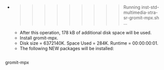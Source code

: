 * >>>>>>>>> Running inst-std-multimedia-xtra-sr-gromit-mpx.sh ...
  * After this operation, 178 kB of additional disk space will be used.
  * Install gromit-mpx.
  * Disk size = 6372140K. Space Used = 284K. Runtime = 00:00:00:01.
  * The following NEW packages will be installed:
  ```bash
gromit-mpx
  ```
